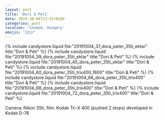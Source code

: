 ```yaml
---
layout: post
title: 'Dori & Peti'
date: 2019-10-04T23:51+0100
categories: post
location: 'Szomod, Hungary'
emojis: '👰‍♀️🤵‍♂️'
---
```


{% include candystore.liquid file:"20191004_37_dora_peter_35ti_ektar" title:"Dori & Peti" %}
{% include candystore.liquid file:"20191004_39_dora_peter_35ti_ektar" title:"Dori & Peti" %}
{% include candystore.liquid file:"20191004_45_dora_peter_35ti_ektar" title:"Dori & Peti" %}
{% include candystore.liquid file:"20191004_60_dora_peter_35ti_trix400_1600" title:"Dori & Peti" %}
{% include candystore.liquid file:"20191004_66_dora_peter_35ti_trix400" title:"Dori & Peti" %}
{% include candystore.liquid file:"20191004_68_dora_peter_35ti_trix400" title:"Dori & Peti" %}
{% include candystore.liquid file:"20191004_72_dora_peter_35ti_trix400" title:"Dori & Peti" %}

Camera: Nikon 35ti, film: Kodak Tri-X 400 (pushed 2 stops) developed in Kodak D-76
